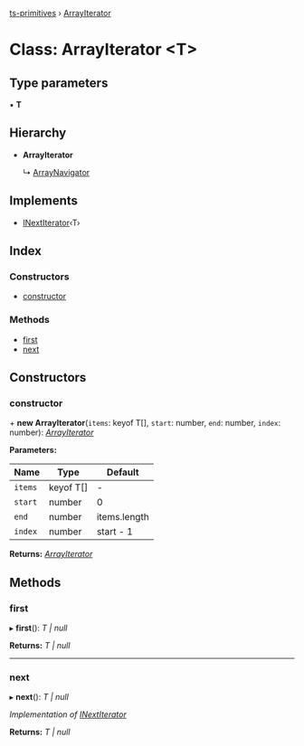 [ts-primitives](../README.md) › [ArrayIterator](arrayiterator.md)

# Class: ArrayIterator <**T**>

## Type parameters

▪ **T**

## Hierarchy

* **ArrayIterator**

  ↳ [ArrayNavigator](arraynavigator.md)

## Implements

* [INextIterator](../interfaces/inextiterator.md)‹T›

## Index

### Constructors

* [constructor](arrayiterator.md#constructor)

### Methods

* [first](arrayiterator.md#first)
* [next](arrayiterator.md#next)

## Constructors

###  constructor

\+ **new ArrayIterator**(`items`: keyof T[], `start`: number, `end`: number, `index`: number): *[ArrayIterator](arrayiterator.md)*

**Parameters:**

Name | Type | Default |
------ | ------ | ------ |
`items` | keyof T[] | - |
`start` | number | 0 |
`end` | number | items.length |
`index` | number | start - 1 |

**Returns:** *[ArrayIterator](arrayiterator.md)*

## Methods

###  first

▸ **first**(): *T | null*

**Returns:** *T | null*

___

###  next

▸ **next**(): *T | null*

*Implementation of [INextIterator](../interfaces/inextiterator.md)*

**Returns:** *T | null*
